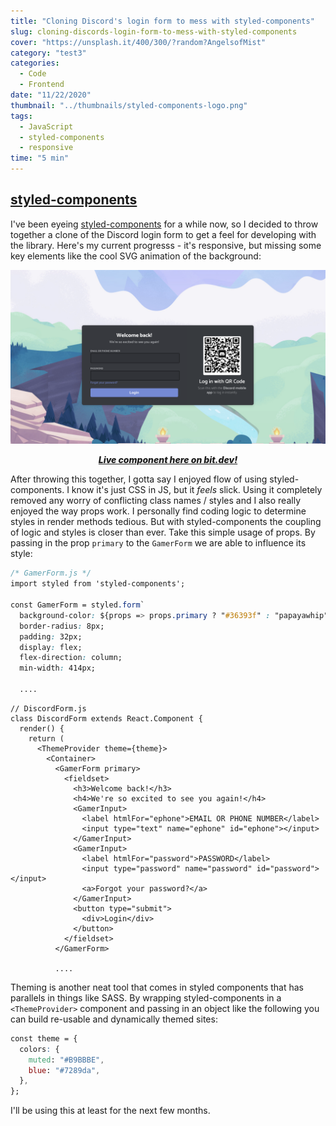 ```yaml
---
title: "Cloning Discord's login form to mess with styled-components"
slug: cloning-discords-login-form-to-mess-with-styled-components
cover: "https://unsplash.it/400/300/?random?AngelsofMist"
category: "test3"
categories:
  - Code
  - Frontend
date: "11/22/2020"
thumbnail: "../thumbnails/styled-components-logo.png"
tags:
  - JavaScript
  - styled-components
  - responsive
time: "5 min"
---
```


## [styled-components](https://styled-components.com/) 

I've been eyeing [styled-components](https://styled-components.com/) for a while now, so I decided to throw together a clone of the Discord login form to get a feel for developing with the library. Here's my current progresss - it's responsive, but missing some key elements like the cool SVG animation of the background:

![](../images/discordClone.png)
<p style="text-align: center; font-weight: 800; font-style:italic">
<a href="https://bit.dev/snimmagadda1/discord-login-form/discord-form">Live component here on bit.dev!</a>
</p>


After throwing this together, I gotta say I enjoyed flow of using styled-components. I know it's just CSS in JS, but it *feels* slick. Using it completely removed any worry of conflicting class names / styles and I also really enjoyed the way props work. I personally find coding logic to determine styles in render methods tedious. But with styled-components the coupling of logic and styles is closer than ever. Take this simple usage of props. By passing in the prop `primary` to the `GamerForm` we are able to influence its style:

```css
/* GamerForm.js */
import styled from 'styled-components';

const GamerForm = styled.form`
  background-color: ${props => props.primary ? "#36393f" : "papayawhip"};
  border-radius: 8px;
  padding: 32px;
  display: flex;
  flex-direction: column;
  min-width: 414px;

  ....
```

```jsx{7}
// DiscordForm.js
class DiscordForm extends React.Component {
  render() {
    return (
      <ThemeProvider theme={theme}>
        <Container>
          <GamerForm primary>
            <fieldset>
              <h3>Welcome back!</h3>
              <h4>We're so excited to see you again!</h4>
              <GamerInput>
                <label htmlFor="ephone">EMAIL OR PHONE NUMBER</label>
                <input type="text" name="ephone" id="ephone"></input>
              </GamerInput>
              <GamerInput>
                <label htmlFor="password">PASSWORD</label>
                <input type="password" name="password" id="password"></input>
                <a>Forgot your password?</a>
              </GamerInput>
              <button type="submit">
                <div>Login</div>
              </button>
            </fieldset>
          </GamerForm>

          ....
```

Theming is another neat tool that comes in styled components that has parallels in things like SASS. By wrapping styled-components in  a `<ThemeProvider>` component and passing in an object like the following you can build re-usable and dynamically themed sites:

```css
const theme = {
  colors: {
    muted: "#B9BBBE",
    blue: "#7289da",
  },
};
```

I'll be using this at least for the next few months. 